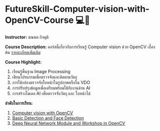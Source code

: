 # FutureSkill-Computer-vision-with-OpenCV-Course 💻👀
**Instructor:** ธณพล กิจมุติ

**Course Description:** คอร์สนี้เกี่ยวกับการเรียนรู้ Computer vision ด้วย OpenCV เบื้องต้น
<a href="https://learn.futureskill.co/learning/course/271">รายละเอียดเพิ่มเติม</a>

**Course Highlight:**
1. เรียนรู้พื้นฐาน Image Processing
1. เขียนโปรแกรมเพื่อตรวจจับและติดตามวัตถุ
1. การใช้กล้องตรวจจับใบหน้าในรูปภาพหรือใน VDO
1. การปรับปรุงข้อมูลเพื่อเตรียมพร้อมใช้กับงานด้าน AI
1. การสร้างโมเดล AI เพื่อตรวจจับวัตถุ และ ใบหน้าได้

**ลำดับในการเรียน:**

1. [Computer vision with OpenCV](https://github.com/mill-ornrakorn/Computer-vision-with-OpenCV-Course)
1. [Basic Detection and Face Detection](https://github.com/mill-ornrakorn/Basic-Detection-and-Face-Detection-Course)
1. [Deep Neural Network Module and Workshop in OpenCV](https://github.com/mill-ornrakorn/Deep-Neural-Network-Module-and-Workshop-in-OpenCV-Course)
